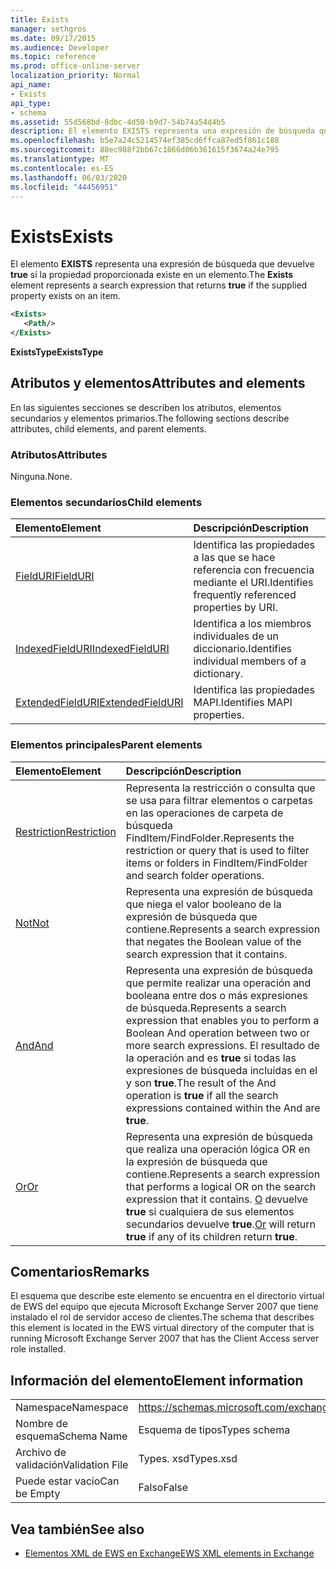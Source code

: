 ```yaml
---
title: Exists
manager: sethgros
ms.date: 09/17/2015
ms.audience: Developer
ms.topic: reference
ms.prod: office-online-server
localization_priority: Normal
api_name:
- Exists
api_type:
- schema
ms.assetid: 55d568bd-8dbc-4d50-b9d7-54b74a54d4b5
description: El elemento EXISTS representa una expresión de búsqueda que devuelve true si la propiedad proporcionada existe en un elemento.
ms.openlocfilehash: b5e7a24c5214574ef385cd6ffca87ed5f861c188
ms.sourcegitcommit: 88ec988f2bb67c1866d06b361615f3674a24e795
ms.translationtype: MT
ms.contentlocale: es-ES
ms.lasthandoff: 06/03/2020
ms.locfileid: "44456951"
---
```

# <a name="exists"></a><span data-ttu-id="d381f-103">Exists</span><span class="sxs-lookup"><span data-stu-id="d381f-103">Exists</span></span>

<span data-ttu-id="d381f-104">El elemento **EXISTS** representa una expresión de búsqueda que devuelve **true** si la propiedad proporcionada existe en un elemento.</span><span class="sxs-lookup"><span data-stu-id="d381f-104">The **Exists** element represents a search expression that returns **true** if the supplied property exists on an item.</span></span> 
  
```xml
<Exists>
   <Path/>
</Exists>
```

 <span data-ttu-id="d381f-105">**ExistsType**</span><span class="sxs-lookup"><span data-stu-id="d381f-105">**ExistsType**</span></span>
## <a name="attributes-and-elements"></a><span data-ttu-id="d381f-106">Atributos y elementos</span><span class="sxs-lookup"><span data-stu-id="d381f-106">Attributes and elements</span></span>

<span data-ttu-id="d381f-107">En las siguientes secciones se describen los atributos, elementos secundarios y elementos primarios.</span><span class="sxs-lookup"><span data-stu-id="d381f-107">The following sections describe attributes, child elements, and parent elements.</span></span>
  
### <a name="attributes"></a><span data-ttu-id="d381f-108">Atributos</span><span class="sxs-lookup"><span data-stu-id="d381f-108">Attributes</span></span>

<span data-ttu-id="d381f-109">Ninguna.</span><span class="sxs-lookup"><span data-stu-id="d381f-109">None.</span></span>
  
### <a name="child-elements"></a><span data-ttu-id="d381f-110">Elementos secundarios</span><span class="sxs-lookup"><span data-stu-id="d381f-110">Child elements</span></span>

|<span data-ttu-id="d381f-111">**Elemento**</span><span class="sxs-lookup"><span data-stu-id="d381f-111">**Element**</span></span>|<span data-ttu-id="d381f-112">**Descripción**</span><span class="sxs-lookup"><span data-stu-id="d381f-112">**Description**</span></span>|
|:-----|:-----|
|[<span data-ttu-id="d381f-113">FieldURI</span><span class="sxs-lookup"><span data-stu-id="d381f-113">FieldURI</span></span>](fielduri.md) <br/> |<span data-ttu-id="d381f-114">Identifica las propiedades a las que se hace referencia con frecuencia mediante el URI.</span><span class="sxs-lookup"><span data-stu-id="d381f-114">Identifies frequently referenced properties by URI.</span></span>  <br/> |
|[<span data-ttu-id="d381f-115">IndexedFieldURI</span><span class="sxs-lookup"><span data-stu-id="d381f-115">IndexedFieldURI</span></span>](indexedfielduri.md) <br/> |<span data-ttu-id="d381f-116">Identifica a los miembros individuales de un diccionario.</span><span class="sxs-lookup"><span data-stu-id="d381f-116">Identifies individual members of a dictionary.</span></span>  <br/> |
|[<span data-ttu-id="d381f-117">ExtendedFieldURI</span><span class="sxs-lookup"><span data-stu-id="d381f-117">ExtendedFieldURI</span></span>](extendedfielduri.md) <br/> |<span data-ttu-id="d381f-118">Identifica las propiedades MAPI.</span><span class="sxs-lookup"><span data-stu-id="d381f-118">Identifies MAPI properties.</span></span>  <br/> |
   
### <a name="parent-elements"></a><span data-ttu-id="d381f-119">Elementos principales</span><span class="sxs-lookup"><span data-stu-id="d381f-119">Parent elements</span></span>

|<span data-ttu-id="d381f-120">**Elemento**</span><span class="sxs-lookup"><span data-stu-id="d381f-120">**Element**</span></span>|<span data-ttu-id="d381f-121">**Descripción**</span><span class="sxs-lookup"><span data-stu-id="d381f-121">**Description**</span></span>|
|:-----|:-----|
|[<span data-ttu-id="d381f-122">Restriction</span><span class="sxs-lookup"><span data-stu-id="d381f-122">Restriction</span></span>](restriction.md) <br/> |<span data-ttu-id="d381f-123">Representa la restricción o consulta que se usa para filtrar elementos o carpetas en las operaciones de carpeta de búsqueda FindItem/FindFolder.</span><span class="sxs-lookup"><span data-stu-id="d381f-123">Represents the restriction or query that is used to filter items or folders in FindItem/FindFolder and search folder operations.</span></span>  <br/> |
|[<span data-ttu-id="d381f-124">Not</span><span class="sxs-lookup"><span data-stu-id="d381f-124">Not</span></span>](not.md) <br/> |<span data-ttu-id="d381f-125">Representa una expresión de búsqueda que niega el valor booleano de la expresión de búsqueda que contiene.</span><span class="sxs-lookup"><span data-stu-id="d381f-125">Represents a search expression that negates the Boolean value of the search expression that it contains.</span></span>  <br/> |
|[<span data-ttu-id="d381f-126">And</span><span class="sxs-lookup"><span data-stu-id="d381f-126">And</span></span>](and.md) <br/> |<span data-ttu-id="d381f-127">Representa una expresión de búsqueda que permite realizar una operación and booleana entre dos o más expresiones de búsqueda.</span><span class="sxs-lookup"><span data-stu-id="d381f-127">Represents a search expression that enables you to perform a Boolean And operation between two or more search expressions.</span></span> <span data-ttu-id="d381f-128">El resultado de la operación and es **true** si todas las expresiones de búsqueda incluidas en el y son **true**.</span><span class="sxs-lookup"><span data-stu-id="d381f-128">The result of the And operation is **true** if all the search expressions contained within the And are **true**.</span></span>  <br/> |
|[<span data-ttu-id="d381f-129">Or</span><span class="sxs-lookup"><span data-stu-id="d381f-129">Or</span></span>](or.md) <br/> |<span data-ttu-id="d381f-130">Representa una expresión de búsqueda que realiza una operación lógica OR en la expresión de búsqueda que contiene.</span><span class="sxs-lookup"><span data-stu-id="d381f-130">Represents a search expression that performs a logical OR on the search expression that it contains.</span></span> <span data-ttu-id="d381f-131">[O](or.md) devuelve **true** si cualquiera de sus elementos secundarios devuelve **true**.</span><span class="sxs-lookup"><span data-stu-id="d381f-131">[Or](or.md) will return **true** if any of its children return **true**.</span></span>  <br/> |
   
## <a name="remarks"></a><span data-ttu-id="d381f-132">Comentarios</span><span class="sxs-lookup"><span data-stu-id="d381f-132">Remarks</span></span>

<span data-ttu-id="d381f-133">El esquema que describe este elemento se encuentra en el directorio virtual de EWS del equipo que ejecuta Microsoft Exchange Server 2007 que tiene instalado el rol de servidor acceso de clientes.</span><span class="sxs-lookup"><span data-stu-id="d381f-133">The schema that describes this element is located in the EWS virtual directory of the computer that is running Microsoft Exchange Server 2007 that has the Client Access server role installed.</span></span>
  
## <a name="element-information"></a><span data-ttu-id="d381f-134">Información del elemento</span><span class="sxs-lookup"><span data-stu-id="d381f-134">Element information</span></span>

|||
|:-----|:-----|
|<span data-ttu-id="d381f-135">Namespace</span><span class="sxs-lookup"><span data-stu-id="d381f-135">Namespace</span></span>  <br/> |https://schemas.microsoft.com/exchange/services/2006/types  <br/> |
|<span data-ttu-id="d381f-136">Nombre de esquema</span><span class="sxs-lookup"><span data-stu-id="d381f-136">Schema Name</span></span>  <br/> |<span data-ttu-id="d381f-137">Esquema de tipos</span><span class="sxs-lookup"><span data-stu-id="d381f-137">Types schema</span></span>  <br/> |
|<span data-ttu-id="d381f-138">Archivo de validación</span><span class="sxs-lookup"><span data-stu-id="d381f-138">Validation File</span></span>  <br/> |<span data-ttu-id="d381f-139">Types. xsd</span><span class="sxs-lookup"><span data-stu-id="d381f-139">Types.xsd</span></span>  <br/> |
|<span data-ttu-id="d381f-140">Puede estar vacío</span><span class="sxs-lookup"><span data-stu-id="d381f-140">Can be Empty</span></span>  <br/> |<span data-ttu-id="d381f-141">Falso</span><span class="sxs-lookup"><span data-stu-id="d381f-141">False</span></span>  <br/> |
   
## <a name="see-also"></a><span data-ttu-id="d381f-142">Vea también</span><span class="sxs-lookup"><span data-stu-id="d381f-142">See also</span></span>



- [<span data-ttu-id="d381f-143">Elementos XML de EWS en Exchange</span><span class="sxs-lookup"><span data-stu-id="d381f-143">EWS XML elements in Exchange</span></span>](ews-xml-elements-in-exchange.md)


